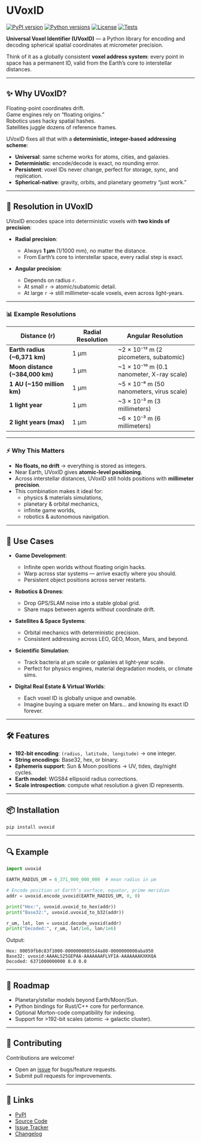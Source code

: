 # UVoxID

[![PyPI version](https://img.shields.io/pypi/v/uvoxid.svg)](https://pypi.org/project/uvoxid/)
[![Python versions](https://img.shields.io/pypi/pyversions/uvoxid.svg)](https://pypi.org/project/uvoxid/)
[![License](https://img.shields.io/pypi/l/uvoxid.svg)](https://github.com/JDPlumbing/uvoxid/blob/main/LICENSE)
[![Tests](https://github.com/JDPlumbing/uvoxid/actions/workflows/tests.yml/badge.svg)](https://github.com/JDPlumbing/uvoxid/actions)

**Universal Voxel Identifier (UVoxID)** — a Python library for encoding and decoding spherical spatial coordinates at micrometer precision.  

Think of it as a globally consistent **voxel address system**: every point in space has a permanent ID, valid from the Earth’s core to interstellar distances.

---

## ✨ Why UVoxID?

Floating-point coordinates drift.  
Game engines rely on “floating origins.”  
Robotics uses hacky spatial hashes.  
Satellites juggle dozens of reference frames.  

UVoxID fixes all that with a **deterministic, integer-based addressing scheme**:

- **Universal**: same scheme works for atoms, cities, and galaxies.  
- **Deterministic**: encode/decode is exact, no rounding error.  
- **Persistent**: voxel IDs never change, perfect for storage, sync, and replication.  
- **Spherical-native**: gravity, orbits, and planetary geometry “just work.”  

---

## 🔬 Resolution in UVoxID

UVoxID encodes space into deterministic voxels with **two kinds of precision**:

- **Radial precision**:  
  - Always **1 µm** (1/1000 mm), no matter the distance.  
  - From Earth’s core to interstellar space, every radial step is exact.  

- **Angular precision**:  
  - Depends on radius `r`.  
  - At small `r` → atomic/subatomic detail.  
  - At large `r` → still millimeter-scale voxels, even across light-years.  

---

### 📊 Example Resolutions

| Distance (r)    | Radial Resolution | Angular Resolution |
|-----------------|------------------|--------------------|
| **Earth radius (~6,371 km)** | 1 µm | ~2 × 10⁻¹² m (2 picometers, subatomic) |
| **Moon distance (~384,000 km)** | 1 µm | ~1 × 10⁻¹⁰ m (0.1 nanometer, X-ray scale) |
| **1 AU (~150 million km)** | 1 µm | ~5 × 10⁻⁸ m (50 nanometers, virus scale) |
| **1 light year** | 1 µm | ~3 × 10⁻³ m (3 millimeters) |
| **2 light years (max)** | 1 µm | ~6 × 10⁻³ m (6 millimeters) |

---

### ⚡ Why This Matters
- **No floats, no drift** → everything is stored as integers.  
- Near Earth, UVoxID gives **atomic-level positioning**.  
- Across interstellar distances, UVoxID still holds positions with **millimeter precision**.  
- This combination makes it ideal for:  
  - physics & materials simulations,  
  - planetary & orbital mechanics,  
  - infinite game worlds,  
  - robotics & autonomous navigation.  

---

## 🚀 Use Cases

- **Game Development**:  
  - Infinite open worlds without floating origin hacks.  
  - Warp across star systems — arrive exactly where you should.  
  - Persistent object positions across server restarts.  

- **Robotics & Drones**:  
  - Drop GPS/SLAM noise into a stable global grid.  
  - Share maps between agents without coordinate drift.  

- **Satellites & Space Systems**:  
  - Orbital mechanics with deterministic precision.  
  - Consistent addressing across LEO, GEO, Moon, Mars, and beyond.  

- **Scientific Simulation**:  
  - Track bacteria at µm scale or galaxies at light-year scale.  
  - Perfect for physics engines, material degradation models, or climate sims.  

- **Digital Real Estate & Virtual Worlds**:  
  - Each voxel ID is globally unique and ownable.  
  - Imagine buying a square meter on Mars… and knowing its exact ID forever.  

---

## 🛠 Features

- **192-bit encoding**: `(radius, latitude, longitude)` → one integer.  
- **String encodings**: Base32, hex, or binary.  
- **Ephemeris support**: Sun & Moon positions → UV, tides, day/night cycles.  
- **Earth model**: WGS84 ellipsoid radius corrections.  
- **Scale introspection**: compute what resolution a given ID represents.  

---

## 📦 Installation

```bash
pip install uvoxid
```

---

## 🔍 Example

```python
import uvoxid

EARTH_RADIUS_UM = 6_371_000_000_000  # mean radius in µm

# Encode position at Earth’s surface, equator, prime meridian
addr = uvoxid.encode_uvoxid(EARTH_RADIUS_UM, 0, 0)

print("Hex:", uvoxid.uvoxid_to_hex(addr))
print("Base32:", uvoxid.uvoxid_to_b32(addr))

r_um, lat, lon = uvoxid.decode_uvoxid(addr)
print("Decoded:", r_um, lat/1e6, lon/1e6)
```

Output:
```
Hex: 00059fb8c83f1000-00000000055d4a80-0000000000aba950
Base32: uvoxid:AAAALS25GEPAA-AAAAAAAFLVFIA-AAAAAAAKXKKQA
Decoded: 6371000000000 0.0 0.0
```

---

## 📖 Roadmap

- Planetary/stellar models beyond Earth/Moon/Sun.  
- Python bindings for Rust/C++ core for performance.  
- Optional Morton-code compatibility for indexing.  
- Support for >192-bit scales (atomic → galactic cluster).  

---

## 🤝 Contributing

Contributions are welcome!  
- Open an [issue](https://github.com/JDPlumbing/uvoxid/issues) for bugs/feature requests.  
- Submit pull requests for improvements.  

---

## 📎 Links
- [PyPI](https://pypi.org/project/uvoxid/)  
- [Source Code](https://github.com/JDPlumbing/uvoxid)  
- [Issue Tracker](https://github.com/JDPlumbing/uvoxid/issues)  
- [Changelog](https://github.com/JDPlumbing/uvoxid/releases)  

